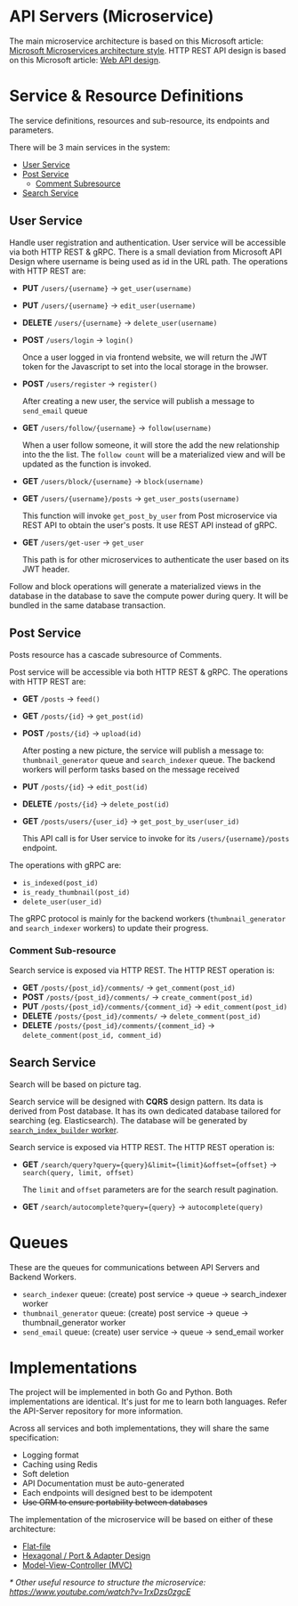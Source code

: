 # API Servers (Microservice)

The main microservice architecture is based on this Microsoft article: [Microsoft Microservices architecture style](https://docs.microsoft.com/en-us/azure/architecture/guide/architecture-styles/microservices). HTTP REST API design is based on this Microsoft article: [Web API design](https://docs.microsoft.com/en-us/azure/architecture/best-practices/api-design).

# Service & Resource Definitions 

The service definitions, resources and sub-resource, its endpoints and parameters.

There will be 3 main services in the system:

- [User Service](#User-Service)
- [Post Service](#Post-Service)
  - [Comment Subresource](#Comment-Sub-resource)
- [Search Service](#Search-Service)

## User Service

Handle user registration and authentication. User service will be accessible via both HTTP REST & gRPC. There is a small deviation from Microsoft API Design where username is being used as id in the URL path. The operations with HTTP REST are:

- **PUT** `/users/{username}` -> `get_user(username)`
- **PUT** `/users/{username}` -> `edit_user(username)`
- **DELETE** `/users/{username}` -> `delete_user(username)`
- **POST** `/users/login` -> `login()`

  Once a user logged in via frontend website, we will return the JWT token for the Javascript to set into the local storage in the browser.
- **POST** `/users/register` -> `register()`

  After creating a new user, the service will publish a message to `send_email` queue
- **GET** `/users/follow/{username}` -> `follow(username)`

  When a user follow someone, it will store the add the new relationship into the the list. The `follow count` will be a materialized view and will be updated as the function is invoked.
- **GET** `/users/block/{username}` -> `block(username)`
- **GET** `/users/{username}/posts` -> `get_user_posts(username)`

  This function will invoke `get_post_by_user` from  Post microservice via REST API to obtain the user's posts. It use REST API instead of gRPC.

- **GET** `/users/get-user` -> `get_user`

  This path is for other microservices to authenticate the user based on its JWT header.

Follow and block operations will generate a materialized views in the database in the database to save the compute power during query. It will be bundled in the same database transaction.

## Post Service

Posts resource has a cascade subresource of Comments.

Post service will be accessible via both HTTP REST & gRPC. The operations with HTTP REST are:

- **GET** `/posts` -> `feed()`
- **GET** `/posts/{id}` -> `get_post(id)`
- **POST** `/posts/{id}` -> `upload(id)`

  After posting a new picture, the service will publish a message to: `thumbnail_generator` queue and `search_indexer` queue. The backend workers will perform tasks based on the message received
- **PUT** `/posts/{id}` -> `edit_post(id)`
- **DELETE** `/posts/{id}` -> `delete_post(id)`
- **GET** `/posts/users/{user_id}` -> `get_post_by_user(user_id)`

  This API call is for User service to invoke for its `/users/{username}/posts` endpoint.

The operations with gRPC are:

- `is_indexed(post_id)`
- `is_ready_thumbnail(post_id)`
- `delete_user(user_id)`

The gRPC protocol is mainly for the backend workers (`thumbnail_generator` and `search_indexer` workers) to update their progress.

### Comment Sub-resource

Search service is exposed via HTTP REST. The HTTP REST operation is:

- **GET** `/posts/{post_id}/comments/` -> `get_comment(post_id)`
- **POST** `/posts/{post_id}/comments/` -> `create_comment(post_id)`
- **PUT** `/posts/{post_id}/comments/{comment_id}` -> `edit_comment(post_id)`
- **DELETE** `/posts/{post_id}/comments/` -> `delete_comment(post_id)`
- **DELETE** `/posts/{post_id}/comments/{comment_id}` -> `delete_comment(post_id, comment_id)`

## Search Service

Search will be based on picture tag. 

Search service will be designed with **CQRS** design pattern. Its data is derived from Post database. It has its own dedicated database tailored for searching (eg. Elasticsearch). The database will be generated by [`search_index_builder` worker](https://github.com/yafig/spec/blob/master/backend.md#search_index_builder-worker).

Search service is exposed via HTTP REST. The HTTP REST operation is:

- **GET** `/search/query?query={query}&limit={limit}&offset={offset}` -> `search(query, limit, offset)`

  The `limit` and `offset` parameters are for the search result pagination.
- **GET** `/search/autocomplete?query={query}` -> `autocomplete(query)`

# Queues

These are the queues for communications between API Servers and Backend Workers.

- `search_indexer` queue: (create) post service -> queue -> search_indexer worker
- `thumbnail_generator` queue: (create) post service -> queue -> thumbnail_generator worker
- `send_email` queue: (create) user service -> queue -> send_email worker

# Implementations

The project will be implemented in both Go and Python. Both implementations are identical. It's just for me to learn both languages. Refer the API-Server repository for more information.

Across all services and both implementations, they will share the same specification:

- Logging format
- Caching using Redis
- Soft deletion
- API Documentation must be auto-generated
- Each endpoints will designed best to be idempotent
- ~~Use ORM to ensure portability between databases~~

The implementation of the microservice will be based on either of these architecture:

- [Flat-file](https://www.calhoun.io/flat-application-structure/)
- [Hexagonal / Port & Adapter Design](https://www.calhoun.io/moving-towards-domain-driven-design-in-go/)
- [Model-View-Controller (MVC)](https://www.calhoun.io/using-mvc-to-structure-go-web-applications/)

*\* Other useful resource to structure the microservice: https://www.youtube.com/watch?v=1rxDzs0zgcE*

